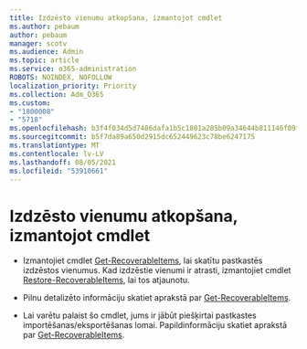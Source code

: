 ```yaml
---
title: Izdzēsto vienumu atkopšana, izmantojot cmdlet
ms.author: pebaum
author: pebaum
manager: scotv
ms.audience: Admin
ms.topic: article
ms.service: o365-administration
ROBOTS: NOINDEX, NOFOLLOW
localization_priority: Priority
ms.collection: Adm_O365
ms.custom:
- "1800008"
- "5718"
ms.openlocfilehash: b3f4f034d5d7486dafa1b5c1801a285b09a34644b811146f09f454fad9647833
ms.sourcegitcommit: b5f7da89a650d2915dc652449623c78be6247175
ms.translationtype: MT
ms.contentlocale: lv-LV
ms.lasthandoff: 08/05/2021
ms.locfileid: "53910661"
---
```

# <a name="recover-deleted-items-with-cmdlet"></a>Izdzēsto vienumu atkopšana, izmantojot cmdlet

- Izmantojiet cmdlet [Get-RecoverableItems](https://docs.microsoft.com/powershell/module/exchange/get-recoverableitems?view=exchange-ps), lai skatītu pastkastēs izdzēstos vienumus. Kad izdzēstie vienumi ir atrasti, izmantojiet cmdlet [Restore-RecoverableItems](https://docs.microsoft.com/powershell/module/exchange/Restore-RecoverableItems?view=exchange-ps), lai tos atjaunotu.

- Pilnu detalizēto informāciju skatiet aprakstā par [Get-RecoverableItems](https://docs.microsoft.com/powershell/module/exchange/get-recoverableitems?view=exchange-ps).

- Lai varētu palaist šo cmdlet, jums ir jābūt piešķirtai pastkastes importēšanas/eksportēšanas lomai. Papildinformāciju skatiet aprakstā par [Get-RecoverableItems](https://docs.microsoft.com/powershell/module/exchange/get-recoverableitems?view=exchange-ps).
